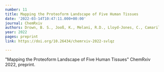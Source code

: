 ```yaml
---
number: 11
title: Mapping the Proteoform Landscape of Five Human Tissues
date: '2022-03-14T10:47:11.000+00:00'
journal: ChemRxiv
authors: Drown, B. S., Jooß, K., Melani, R.D., Lloyd-Jones, C., Camarillo, J.M. and Kelleher, N.L.
year: 2022
pages: preprint
link: https://doi.org/10.26434/chemrxiv-2022-svlqz

---
```

 "Mapping the Proteoform Landscape of Five Human Tissues" ChemRxiv 2022, preprint.